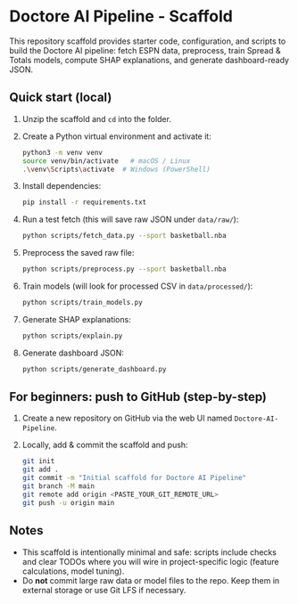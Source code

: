# Doctore AI Pipeline - Scaffold

This repository scaffold provides starter code, configuration, and scripts to
build the Doctore AI pipeline: fetch ESPN data, preprocess, train Spread & Totals
models, compute SHAP explanations, and generate dashboard-ready JSON.

## Quick start (local)

1. Unzip the scaffold and `cd` into the folder.
2. Create a Python virtual environment and activate it:

   ```bash
   python3 -m venv venv
   source venv/bin/activate   # macOS / Linux
   .\venv\Scripts\activate  # Windows (PowerShell)
   ```

3. Install dependencies:

   ```bash
   pip install -r requirements.txt
   ```

4. Run a test fetch (this will save raw JSON under `data/raw/`):

   ```bash
   python scripts/fetch_data.py --sport basketball.nba
   ```

5. Preprocess the saved raw file:

   ```bash
   python scripts/preprocess.py --sport basketball.nba
   ```

6. Train models (will look for processed CSV in `data/processed/`):

   ```bash
   python scripts/train_models.py
   ```

7. Generate SHAP explanations:

   ```bash
   python scripts/explain.py
   ```

8. Generate dashboard JSON:

   ```bash
   python scripts/generate_dashboard.py
   ```

## For beginners: push to GitHub (step-by-step)

1. Create a new repository on GitHub via the web UI named `Doctore-AI-Pipeline`.
2. Locally, add & commit the scaffold and push:

   ```bash
   git init
   git add .
   git commit -m "Initial scaffold for Doctore AI Pipeline"
   git branch -M main
   git remote add origin <PASTE_YOUR_GIT_REMOTE_URL>
   git push -u origin main
   ```

## Notes
- This scaffold is intentionally minimal and safe: scripts include checks and clear TODOs
  where you will wire in project-specific logic (feature calculations, model tuning).
- Do **not** commit large raw data or model files to the repo. Keep them in external
  storage or use Git LFS if necessary.
